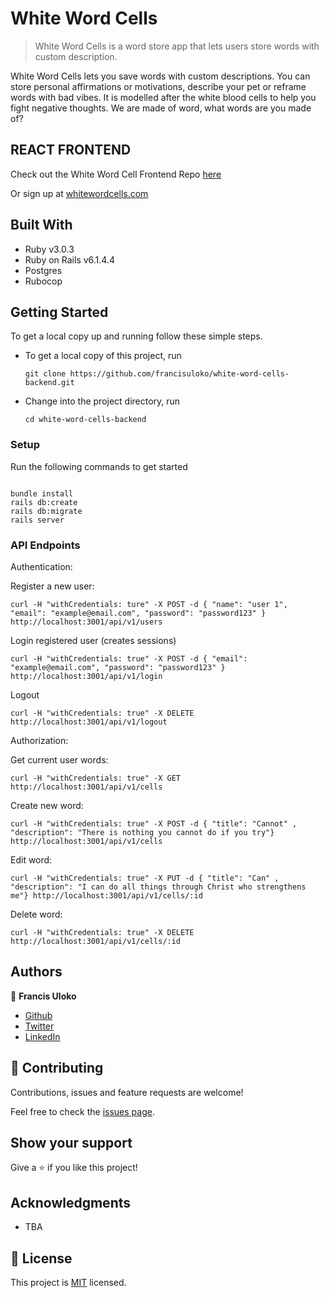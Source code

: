 # White Word Cells

> White Word Cells is a word store app that lets users store words with custom description.

White Word Cells lets you save words with custom descriptions. You can store personal affirmations or motivations, describe your pet or reframe words with bad vibes. It is modelled after the white blood cells to help you fight negative thoughts. We are made of word, what words are you made of? 

## REACT FRONTEND

Check out the White Word Cell Frontend Repo [here](https://github.com/francisuloko/white-word-cells-frontend)

Or sign up at [whitewordcells.com](whitewordcells.com)

## Built With

- Ruby v3.0.3
- Ruby on Rails v6.1.4.4
- Postgres
- Rubocop


## Getting Started

To get a local copy up and running follow these simple steps.

- To get a local copy of this project, run

  `git clone https://github.com/francisuloko/white-word-cells-backend.git`

- Change into the project directory, run

  `cd white-word-cells-backend`


### Setup

Run the following commands to get started

```

bundle install
rails db:create
rails db:migrate
rails server

```


### API Endpoints

Authentication:

Register a new user:

  `curl -H "withCredentials: ture" -X POST -d { "name": "user 1", "email": "example@email.com", "password": "password123" } http://localhost:3001/api/v1/users`

  Login registered user (creates sessions)

  `curl -H "withCredentials: true" -X POST -d { "email": "example@email.com", "password": "password123" } http://localhost:3001/api/v1/login`

  Logout

  `curl -H "withCredentials: true" -X DELETE http://localhost:3001/api/v1/logout`

  Authorization:

  Get current user words:

  `curl -H "withCredentials: true" -X GET http://localhost:3001/api/v1/cells`

  Create new word:

  `curl -H "withCredentials: true" -X POST -d { "title": "Cannot" , "description": "There is nothing you cannot do if you try"} http://localhost:3001/api/v1/cells`

  Edit word:

  `curl -H "withCredentials: true" -X PUT -d { "title": "Can" , "description": "I can do all things through Christ who strengthens me"} http://localhost:3001/api/v1/cells/:id`

  Delete word:

  `curl -H "withCredentials: true" -X DELETE http://localhost:3001/api/v1/cells/:id`



## Authors

👤 **Francis Uloko**

- [Github](https://github.com/francisuloko)
- [Twitter](https://twitter.com/francisuloko)
- [LinkedIn](https://linkedin.com/in/francisuloko)

## 🤝 Contributing

Contributions, issues and feature requests are welcome!

Feel free to check the [issues page](https://github.com/francisuloko/white-word-cells-backend/issues).

## Show your support

Give a ⭐️ if you like this project!

## Acknowledgments

- TBA

## 📝 License

This project is [MIT](https://mit-license.org) licensed.
